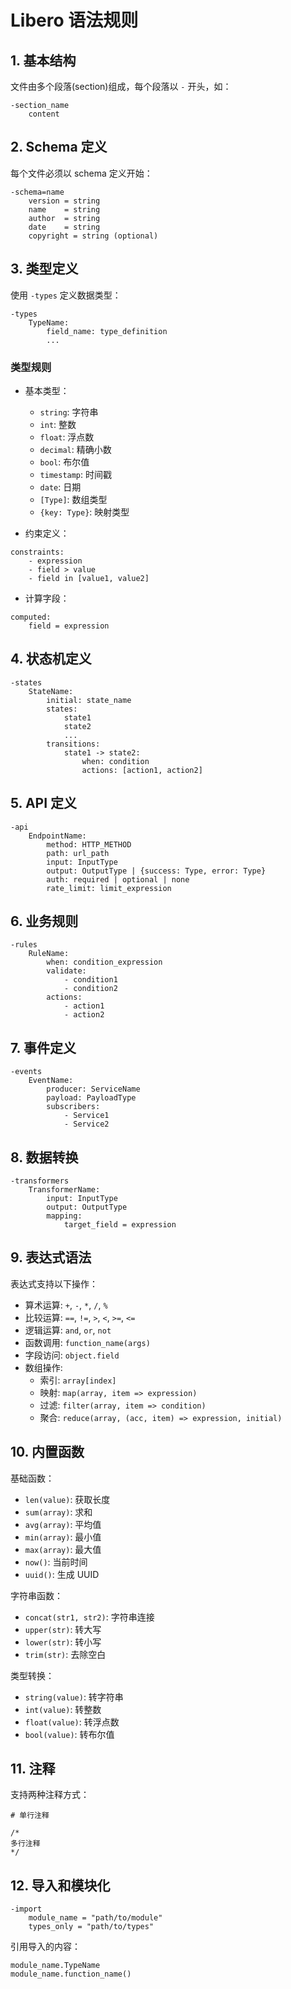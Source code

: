 # Libero 语法规则

## 1. 基本结构

文件由多个段落(section)组成，每个段落以 `-` 开头，如：
```
-section_name
    content
```

## 2. Schema 定义

每个文件必须以 schema 定义开始：
```
-schema=name
    version = string
    name    = string
    author  = string
    date    = string
    copyright = string (optional)
```

## 3. 类型定义

使用 `-types` 定义数据类型：
```
-types
    TypeName:
        field_name: type_definition
        ...
```

### 类型规则
- 基本类型：
  - `string`: 字符串
  - `int`: 整数
  - `float`: 浮点数
  - `decimal`: 精确小数
  - `bool`: 布尔值
  - `timestamp`: 时间戳
  - `date`: 日期
  - `[Type]`: 数组类型
  - `{key: Type}`: 映射类型

- 约束定义：
```
constraints:
    - expression
    - field > value
    - field in [value1, value2]
```

- 计算字段：
```
computed:
    field = expression
```

## 4. 状态机定义

```
-states
    StateName:
        initial: state_name
        states:
            state1
            state2
            ...
        transitions:
            state1 -> state2:
                when: condition
                actions: [action1, action2]
```

## 5. API 定义

```
-api
    EndpointName:
        method: HTTP_METHOD
        path: url_path
        input: InputType
        output: OutputType | {success: Type, error: Type}
        auth: required | optional | none
        rate_limit: limit_expression
```

## 6. 业务规则

```
-rules
    RuleName:
        when: condition_expression
        validate:
            - condition1
            - condition2
        actions:
            - action1
            - action2
```

## 7. 事件定义

```
-events
    EventName:
        producer: ServiceName
        payload: PayloadType
        subscribers:
            - Service1
            - Service2
```

## 8. 数据转换

```
-transformers
    TransformerName:
        input: InputType
        output: OutputType
        mapping:
            target_field = expression
```

## 9. 表达式语法

表达式支持以下操作：
- 算术运算: `+`, `-`, `*`, `/`, `%`
- 比较运算: `==`, `!=`, `>`, `<`, `>=`, `<=`
- 逻辑运算: `and`, `or`, `not`
- 函数调用: `function_name(args)`
- 字段访问: `object.field`
- 数组操作:
  - 索引: `array[index]`
  - 映射: `map(array, item => expression)`
  - 过滤: `filter(array, item => condition)`
  - 聚合: `reduce(array, (acc, item) => expression, initial)`

## 10. 内置函数

基础函数：
- `len(value)`: 获取长度
- `sum(array)`: 求和
- `avg(array)`: 平均值
- `min(array)`: 最小值
- `max(array)`: 最大值
- `now()`: 当前时间
- `uuid()`: 生成 UUID

字符串函数：
- `concat(str1, str2)`: 字符串连接
- `upper(str)`: 转大写
- `lower(str)`: 转小写
- `trim(str)`: 去除空白

类型转换：
- `string(value)`: 转字符串
- `int(value)`: 转整数
- `float(value)`: 转浮点数
- `bool(value)`: 转布尔值

## 11. 注释

支持两种注释方式：
```
# 单行注释

/*
多行注释
*/
```

## 12. 导入和模块化

```
-import
    module_name = "path/to/module"
    types_only = "path/to/types"
```

引用导入的内容：
```
module_name.TypeName
module_name.function_name()
```
